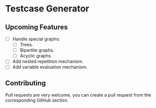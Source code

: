 # Testcase Generator

## Upcoming Features

- [ ] Handle special graphs:
  - [ ] Trees.
  - [ ] Bipartite graphs.
  - [ ] Acyclic graphs.

- [ ] Add nested repetition mechanism.
- [ ] Add variable evaluation mechanism.

## Contributing

Pull requests are very welcome, you can create a pull request from the corresponding GitHub section.
